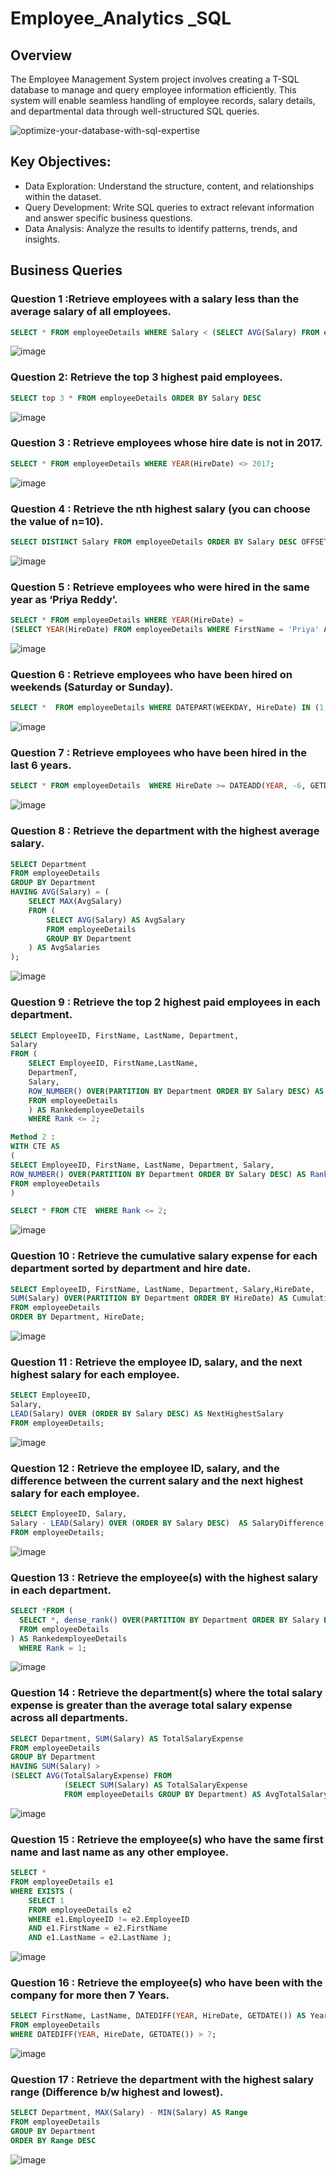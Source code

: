 # Employee_Analytics _SQL
## Overview
The Employee Management System project involves creating a T-SQL database to manage and query employee information efficiently. 
This system will enable seamless handling of employee records, salary details, and
departmental data through well-structured SQL queries.

![optimize-your-database-with-sql-expertise](https://github.com/user-attachments/assets/fadcfcd2-196f-447a-ad8d-a12222178e35)


## Key Objectives:

- Data Exploration: Understand the structure, content, and relationships within the dataset.
- Query Development: Write SQL queries to extract relevant information and answer specific business questions.
- Data Analysis: Analyze the results to identify patterns, trends, and insights.

## Business Queries

### Question 1 :Retrieve employees with a salary less than the average salary of all employees.
```sql
SELECT * FROM employeeDetails WHERE Salary < (SELECT AVG(Salary) FROM employeeDetails)
```

![image](https://github.com/user-attachments/assets/7d159380-d2c0-4c92-be83-7991a97cbe50)


### Question 2: Retrieve the top 3 highest paid employees.
```sql
SELECT top 3 * FROM employeeDetails ORDER BY Salary DESC
```
![image](https://github.com/user-attachments/assets/d44f25f3-80aa-4c58-9f98-f68cf0d8f902)

### Question 3 : Retrieve employees whose hire date is not in 2017.
```sql
SELECT * FROM employeeDetails WHERE YEAR(HireDate) <> 2017;
```
![image](https://github.com/user-attachments/assets/aecf377a-2e26-452b-b7b9-bf51a38259fc)

### Question 4 : Retrieve the nth highest salary (you can choose the value of n=10).
```sql
SELECT DISTINCT Salary FROM employeeDetails ORDER BY Salary DESC OFFSET 10-1 ROWS FETCH NEXT 1 ROWS ONLY;
```

![image](https://github.com/user-attachments/assets/60d22ac1-3277-4c89-8482-04d49db69727)

### Question 5 : Retrieve employees who were hired in the same year as ‘Priya Reddy’.
```sql
SELECT * FROM employeeDetails WHERE YEAR(HireDate) = 
(SELECT YEAR(HireDate) FROM employeeDetails WHERE FirstName = 'Priya' AND LastName = 'Reddy');
```
![image](https://github.com/user-attachments/assets/e1bdbd7e-2cd2-4037-bedd-8e31df5123f1)

### Question 6 : Retrieve employees who have been hired on weekends (Saturday or Sunday).
```sql
SELECT *  FROM employeeDetails WHERE DATEPART(WEEKDAY, HireDate) IN (1, 7);
```
![image](https://github.com/user-attachments/assets/485a9778-9014-41b4-a2fd-283a25189c4d)


### Question 7 : Retrieve employees who have been hired in the last 6 years.
```sql
SELECT * FROM employeeDetails  WHERE HireDate >= DATEADD(YEAR, -6, GETDATE());
```
![image](https://github.com/user-attachments/assets/49f472ec-25e9-458c-87d9-0ba740bacba7)

### Question 8 : Retrieve the department with the highest average salary.
```sql
SELECT Department
FROM employeeDetails
GROUP BY Department
HAVING AVG(Salary) = (
    SELECT MAX(AvgSalary)
    FROM (
        SELECT AVG(Salary) AS AvgSalary
        FROM employeeDetails
        GROUP BY Department
    ) AS AvgSalaries
);
```
![image](https://github.com/user-attachments/assets/424046af-5991-48b5-b6d0-93731410ed4f)

### Question 9 : Retrieve the top 2 highest paid employees in each department.
```sql
SELECT EmployeeID, FirstName, LastName, Department,
Salary
FROM (
    SELECT EmployeeID, FirstName,LastName,
    DepartmenT,
    Salary,
    ROW_NUMBER() OVER(PARTITION BY Department ORDER BY Salary DESC) AS Rank
    FROM employeeDetails
    ) AS RankedemployeeDetails
    WHERE Rank <= 2;

Method 2 :
WITH CTE AS
(
SELECT EmployeeID, FirstName, LastName, Department, Salary,
ROW_NUMBER() OVER(PARTITION BY Department ORDER BY Salary DESC) AS Rank
FROM employeeDetails
)

SELECT * FROM CTE  WHERE Rank <= 2;
```
![image](https://github.com/user-attachments/assets/65f8cef9-07b8-4aef-9999-118bb4419165)

### Question 10 : Retrieve the cumulative salary expense for each department sorted by department and hire date.
```sql
SELECT EmployeeID, FirstName, LastName, Department, Salary,HireDate,
SUM(Salary) OVER(PARTITION BY Department ORDER BY HireDate) AS CumulativeSalaryExpense
FROM employeeDetails
ORDER BY Department, HireDate;
```
![image](https://github.com/user-attachments/assets/134c2425-c75b-49ce-a5e8-016a00f00c8c)


### Question 11 : Retrieve the employee ID, salary, and the next highest salary for each employee.
```sql
SELECT EmployeeID,
Salary,
LEAD(Salary) OVER (ORDER BY Salary DESC) AS NextHighestSalary
FROM employeeDetails;
```
![image](https://github.com/user-attachments/assets/8e48b7c3-f4ea-4614-95c0-540245fad28a)


### Question 12 : Retrieve the employee ID, salary, and the difference between the current salary and the next highest salary for each employee.
```sql
SELECT EmployeeID, Salary,
Salary - LEAD(Salary) OVER (ORDER BY Salary DESC)  AS SalaryDifference
FROM employeeDetails;
```
![image](https://github.com/user-attachments/assets/68f6cadf-afa0-4de8-867e-6b3dd0eb7725)

### Question 13 : Retrieve the employee(s) with the highest salary in each department.
```sql
SELECT *FROM (
  SELECT *, dense_rank() OVER(PARTITION BY Department ORDER BY Salary DESC) AS Rank
  FROM employeeDetails
) AS RankedemployeeDetails
  WHERE Rank = 1;
```
![image](https://github.com/user-attachments/assets/42a72f70-b5d5-4da5-afb6-3298755af461)

### Question 14 : Retrieve the department(s) where the total salary expense is greater than the average total salary expense across all departments.
```sql
SELECT Department, SUM(Salary) AS TotalSalaryExpense
FROM employeeDetails
GROUP BY Department
HAVING SUM(Salary) >
(SELECT AVG(TotalSalaryExpense) FROM
            (SELECT SUM(Salary) AS TotalSalaryExpense
            FROM employeeDetails GROUP BY Department) AS AvgTotalSalary);
```
![image](https://github.com/user-attachments/assets/2491d7bd-de68-46da-aad9-3ff5367a51fa)

### Question 15 : Retrieve the employee(s) who have the same first name and last name as any other employee.
```sql
SELECT *
FROM employeeDetails e1
WHERE EXISTS (
    SELECT 1
    FROM employeeDetails e2
    WHERE e1.EmployeeID != e2.EmployeeID
    AND e1.FirstName = e2.FirstName
    AND e1.LastName = e2.LastName );
```
![image](https://github.com/user-attachments/assets/2d37ea19-1fd1-4ddf-a6b3-8344719b03e1)

### Question 16 : Retrieve the employee(s) who have been with the company for more then 7 Years.
```sql
SELECT FirstName, LastName, DATEDIFF(YEAR, HireDate, GETDATE()) AS YearsWithCompany
FROM employeeDetails
WHERE DATEDIFF(YEAR, HireDate, GETDATE()) > 7;
```
![image](https://github.com/user-attachments/assets/08b928b2-3b86-43a9-a786-e498dd6271ff)

### Question 17 : Retrieve the department with the highest salary range (Difference b/w highest and lowest).
```sql
SELECT Department, MAX(Salary) - MIN(Salary) AS Range
FROM employeeDetails
GROUP BY Department
ORDER BY Range DESC
```
![image](https://github.com/user-attachments/assets/f967fe34-73d6-435b-9c06-de782bb62b44)








